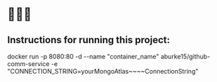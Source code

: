 # 🤔🤔🤔
## Instructions for running this project:
docker run -p 8080:80 -d --name "container_name" aburke15/github-comm-service -e "CONNECTION_STRING=yourMongoAtlas~~~~ConnectionString"
